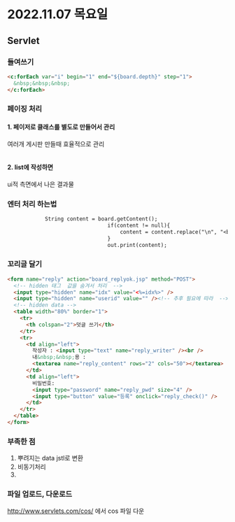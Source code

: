 # 2022.11.07 목요일

## Servlet

### 들여쓰기

```html
<c:forEach var="i" begin="1" end="${board.depth}" step="1">
  &nbsp;&nbsp;&nbsp;
</c:forEach>
```

### 페이징 처리

#### 1. 페이저로 클래스를 별도로 만들어서 관리

여러개 게시판 만들때 효율적으로 관리

```html

```

#### 2. list에 작성하면

ui적 측면에서 나은 결과물

### 엔터 처리 하는법

```jsp
			String content = board.getContent();
								if(content != null){
									content = content.replace("\n", "<br>");
								}
								out.print(content);
```

### 꼬리글 달기

```html
<form name="reply" action="board_replyok.jsp" method="POST">
  <!-- hidden 태그  값을 숨겨서 처리  -->
  <input type="hidden" name="idx" value="<%=idx%>" />
  <input type="hidden" name="userid" value="" /><!-- 추후 필요에 따라  -->
  <!-- hidden data -->
  <table width="80%" border="1">
    <tr>
      <th colspan="2">덧글 쓰기</th>
    </tr>
    <tr>
      <td align="left">
        작성자 : <input type="text" name="reply_writer" /><br />
        내&nbsp;&nbsp;용 :
        <textarea name="reply_content" rows="2" cols="50"></textarea>
      </td>
      <td align="left">
        비밀번호:
        <input type="password" name="reply_pwd" size="4" />
        <input type="button" value="등록" onclick="reply_check()" />
      </td>
    </tr>
  </table>
</form>
```

### 부족한 점

1. 뿌려지는 data jstl로 변환
2. 비동기처리
3.

### 파일 업로드, 다운로드

http://www.servlets.com/cos/ 에서 cos 파일 다운

